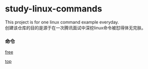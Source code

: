 # study-linux-commands
This project is for one linux command example everyday.  
创建该仓库的目的是源于在一次腾讯面试中深挖linux命令被怼得体无完肤。  

### 命令  

[free](./free.md)  

[top](./top.md)  

